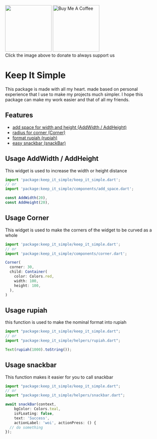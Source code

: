 <div float="left">
<a href="https://saweria.co/yaqie" target="_blank"><img src="https://saweria.co/twitter_card.png" style="width: 150px !important;" ></a>
<a href="https://www.buymeacoffee.com/yaqie" target="_blank"><img src="https://cdn.buymeacoffee.com/buttons/v2/default-yellow.png" alt="Buy Me A Coffee" style="width: 150px !important;" ></a>
</div>
Click the image above to donate to always support us

# Keep It Simple

This package is made with all my heart. made based on personal experience that I use to make my projects much simpler. I hope this package can make my work easier and that of all my friends.

## Features

- [add space for width and height (AddWidth / AddHeight)](#usage-addwidth--addheight)
- [radius for corner (Corner)](#usage-corner)
- [format rupiah (rupiah)](#usage-rupiah)
- [easy snackbar (snackBar)](#usage-snackbar)

## Usage AddWidth / AddHeight

This widget is used to increase the width or height distance

```javascript
import 'package:keep_it_simple/keep_it_simple.dart';
// or
import 'package:keep_it_simple/components/add_space.dart';

const AddWidth(20),
const AddHeight(20),
```

## Usage Corner

This widget is used to make the corners of the widget to be curved as a whole

```javascript
import 'package:keep_it_simple/keep_it_simple.dart';
// or
import 'package:keep_it_simple/components/corner.dart';

Corner(
  corner: 30,
  child: Container(
    color: Colors.red,
    width: 100,
    height: 100,
  ),
)
```

## Usage rupiah

this function is used to make the nominal format into rupiah

```javascript
import "package:keep_it_simple/keep_it_simple.dart";
// or
import "package:keep_it_simple/helpers/rupiah.dart";

Text(rupiah(1000).toString());
```

## Usage snackbar

This function makes it easier for you to call snackbar

```javascript
import "package:keep_it_simple/keep_it_simple.dart";
// or
import "package:keep_it_simple/helpers/snackbar.dart";

await snackBar(context,
    bgColor: Colors.teal,
    isFLoating: false,
    text: 'Success',
    actionLabel: 'woi', actionPress: () {
  // do something
});
```
